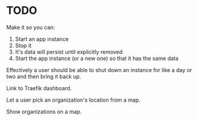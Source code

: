 # TODO

Make it so you can:
1. Start an app instance
2. Stop it
3. It's data will persist until explicitly removed
4. Start the app instance (or a new one) so that it has the same data

Effectively a user should be able to shut down an instance for like a day or two and
then bring it back up.

Link to Traefik dashboard.

Let a user pick an organization's location from a map.

Show organizations on a map.
